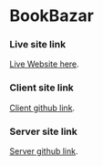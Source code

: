 # BookBazar

### Live site link
[Live Website here](https://book-bazar-catalog.netlify.app/).

### Client site link
[Client github link](https://github.com/fahimrimon/book-catalog).

### Server site link
[Server github link](https://github.com/fahimrimon/book-catalog-server).